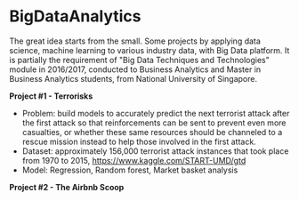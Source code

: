 # BigDataAnalytics
The great idea starts from the small. Some projects by applying data science, machine learning to various industry data, with Big Data platform. It is partially the requirement of "Big Data Techniques and Technologies" module in 2016/2017, conducted to Business Analytics and Master in Business Analytics students, from National University of Singapore. 

**Project #1 - Terrorisks**
 - Problem: build models to accurately predict the next terrorist attack after the first attack so that reinforcements can be sent to prevent even more casualties, or whether these same resources should be channeled to a rescue mission instead to help those involved in the first attack. 
 - Dataset: approximately 156,000 terrorist attack instances that took place from 1970 to 2015, https://www.kaggle.com/START-UMD/gtd 
 - Model: Regression, Random forest, Market basket analysis

**Project #2 - The Airbnb Scoop**
